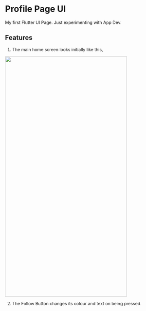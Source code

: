 # Profile Page UI

My first Flutter UI Page. Just experimenting with App Dev.

## Features

1. The main home screen looks initially like this, 
<img src="https://user-images.githubusercontent.com/91716389/147845730-7163706b-30da-4870-81c7-f405820080eb.png" width="400" height="790">

2. The Follow Button changes its colour and text on being pressed. 
